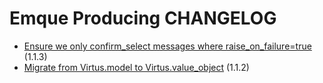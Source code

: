 # Emque Producing CHANGELOG

- [Ensure we only confirm_select messages where
  raise_on_failure=true](https://github.com/emque/emque-producing/pull/41)
(1.1.3)
- [Migrate from Virtus.model to
  Virtus.value_object](https://github.com/emque/emque-producing/pull/38) (1.1.2)
